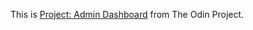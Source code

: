 This is [Project: Admin Dashboard](https://www.theodinproject.com/lessons/node-path-intermediate-html-and-css-admin-dashboard) from The Odin Project.